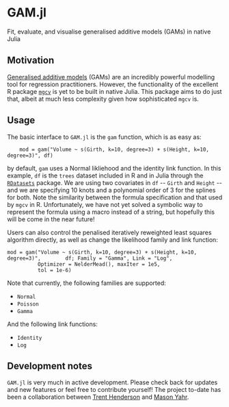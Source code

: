 # GAM.jl
Fit, evaluate, and visualise generalised additive models (GAMs) in native Julia

## Motivation

[Generalised additive models](https://en.wikipedia.org/wiki/Generalized_additive_model) (GAMs) are an incredibly powerful modelling tool for regression practitioners. However, the functionality of the excellent R package [`mgcv`](https://cran.r-project.org/web/packages/mgcv/mgcv.pdf) is yet to be built in native Julia. This package aims to do just that, albeit at much less complexity given how sophisticated `mgcv` is.

## Usage

The basic interface to `GAM.jl` is the `gam` function, which is as easy as:

```{julia}
    mod = gam("Volume ~ s(Girth, k=10, degree=3) + s(Height, k=10, degree=3)", df)
```

by default, `gam` uses a Normal likliehood and the identity link function. In this example, `df` is the `trees` dataset included in R and in Julia through the [`RDatasets`](https://github.com/JuliaStats/RDatasets.jl) package. We are using two covariates in `df` -- `Girth` and `Height` -- and we are specifying 10 knots and a polynomial order of 3 for the splines for both. Note the similarity between the formula specification and that used by `mgcv` in R. Unfortunately, we have not yet solved a symbolic way to represent the formula using a macro instead of a string, but hopefully this will be come in the near future!

Users can also control the penalised iteratively reweighted least squares algorithm directly, as well as change the likelihood family and link function:

```{julia}
mod = gam("Volume ~ s(Girth, k=10, degree=3) + s(Height, k=10, degree=3)",        df; Family = "Gamma", Link = "Log", 
          Optimizer = NelderMead(), maxIter = 1e5,
          tol = 1e-6)
```

Note that currently, the following families are supported:

* `Normal`
* `Poisson`
* `Gamma`

And the following link functions:

* `Identity`
* `Log`

## Development notes

`GAM.jl` is very much in active development. Please check back for updates and new features or feel free to contribute yourself! The project to-date has been a collaboration between [Trent Henderson](https://github.com/hendersontrent) and [Mason Yahr](https://github.com/yahrMason).
